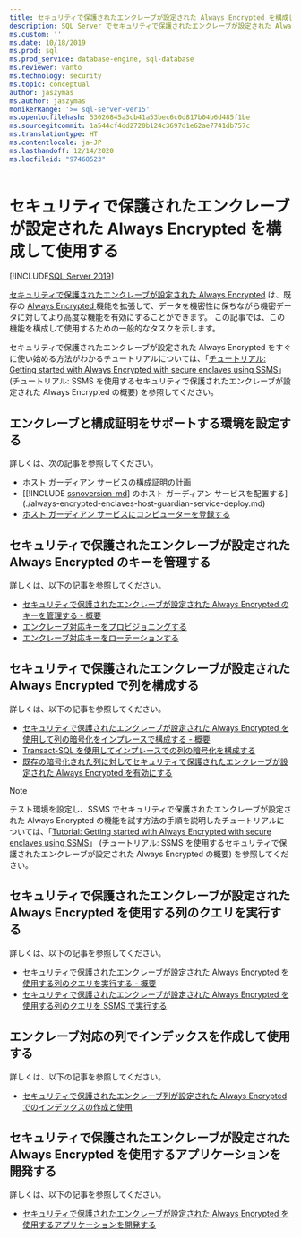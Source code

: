 ```yaml
---
title: セキュリティで保護されたエンクレーブが設定された Always Encrypted を構成して使用する | Microsoft Docs
description: SQL Server でセキュリティで保護されたエンクレーブが設定された Always Encrypted を構成して使用する方法について説明します。これにより、機密データに対してより高度な機能を有効にすることができます。
ms.custom: ''
ms.date: 10/18/2019
ms.prod: sql
ms.prod_service: database-engine, sql-database
ms.reviewer: vanto
ms.technology: security
ms.topic: conceptual
author: jaszymas
ms.author: jaszymas
monikerRange: '>= sql-server-ver15'
ms.openlocfilehash: 53026845a3cb41a53bec6c0d817b04b6d485f1be
ms.sourcegitcommit: 1a544cf4dd2720b124c3697d1e62ae7741db757c
ms.translationtype: HT
ms.contentlocale: ja-JP
ms.lasthandoff: 12/14/2020
ms.locfileid: "97468523"
---
```

# <a name="configure-and-use-always-encrypted-with-secure-enclaves"></a>セキュリティで保護されたエンクレーブが設定された Always Encrypted を構成して使用する 

[!INCLUDE[SQL Server 2019](../../../includes/applies-to-version/sqlserver2019.md)]

[セキュリティで保護されたエンクレーブが設定された Always Encrypted](always-encrypted-enclaves.md) は、既存の [Always Encrypted ](always-encrypted-database-engine.md) 機能を拡張して、データを機密性に保ちながら機密データに対してより高度な機能を有効にすることができます。 この記事では、この機能を構成して使用するための一般的なタスクを示します。

セキュリティで保護されたエンクレーブが設定された Always Encrypted をすぐに使い始める方法がわかるチュートリアルについては、「[チュートリアル: Getting started with Always Encrypted with secure enclaves using SSMS](../tutorial-getting-started-with-always-encrypted-enclaves.md)」 (チュートリアル: SSMS を使用するセキュリティで保護されたエンクレーブが設定された Always Encrypted の概要) を参照してください。

## <a name="set-up-your-environment-to-support-enclaves-and-attestation"></a>エンクレーブと構成証明をサポートする環境を設定する
詳しくは、次の記事を参照してください。
- [ホスト ガーディアン サービスの構成証明の計画](./always-encrypted-enclaves-host-guardian-service-plan.md)
- [[!INCLUDE [ssnoversion-md](../../../includes/ssnoversion-md.md)] のホスト ガーディアン サービスを配置する](./always-encrypted-enclaves-host-guardian-service-deploy.md)
- [ホスト ガーディアン サービスにコンピューターを登録する](./always-encrypted-enclaves-host-guardian-service-register.md)

## <a name="manage-keys-for-always-encrypted-with-secure-enclaves"></a>セキュリティで保護されたエンクレーブが設定された Always Encrypted のキーを管理する
詳しくは、以下の記事を参照してください。
- [セキュリティで保護されたエンクレーブが設定された Always Encrypted のキーを管理する - 概要](always-encrypted-enclaves-manage-keys.md)
- [エンクレーブ対応キーをプロビジョニングする](always-encrypted-enclaves-provision-keys.md)
- [エンクレーブ対応キーをローテーションする](always-encrypted-enclaves-rotate-keys.md)

## <a name="configure-columns-with-always-encrypted-with-secure-enclaves"></a>セキュリティで保護されたエンクレーブが設定された Always Encrypted で列を構成する
詳しくは、以下の記事を参照してください。
- [セキュリティで保護されたエンクレーブが設定された Always Encrypted を使用して列の暗号化をインプレースで構成する - 概要](always-encrypted-enclaves-configure-encryption.md)
- [Transact-SQL を使用してインプレースでの列の暗号化を構成する](always-encrypted-enclaves-configure-encryption-tsql.md)
- [既存の暗号化された列に対してセキュリティで保護されたエンクレーブが設定された Always Encrypted を有効にする](always-encrypted-enclaves-enable-for-encrypted-columns.md)

> [!NOTE]
> テスト環境を設定し、SSMS でセキュリティで保護されたエンクレーブが設定された Always Encrypted の機能を試す方法の手順を説明したチュートリアルについては、「[Tutorial: Getting started with Always Encrypted with secure enclaves using SSMS](../tutorial-getting-started-with-always-encrypted-enclaves.md)」 (チュートリアル: SSMS を使用するセキュリティで保護されたエンクレーブが設定された Always Encrypted の概要) を参照してください。

## <a name="query-columns-using-always-encrypted-with-secure-enclaves"></a>セキュリティで保護されたエンクレーブが設定された Always Encrypted を使用する列のクエリを実行する
詳しくは、以下の記事を参照してください。
- [セキュリティで保護されたエンクレーブが設定された Always Encrypted を使用する列のクエリを実行する - 概要](always-encrypted-enclaves-query-columns.md)
- [セキュリティで保護されたエンクレーブが設定された Always Encrypted を使用する列のクエリを SSMS で実行する](always-encrypted-enclaves-query-columns-ssms.md)

## <a name="create-and-use-indexes-on-enclave-enabled-columns"></a>エンクレーブ対応の列でインデックスを作成して使用する
詳しくは、以下の記事を参照してください。
- [セキュリティで保護されたエンクレーブ列が設定された Always Encrypted でのインデックスの作成と使用](always-encrypted-enclaves-create-use-indexes.md)

## <a name="develop-applications-using-always-encrypted-with-secure-enclaves"></a>セキュリティで保護されたエンクレーブが設定された Always Encrypted を使用するアプリケーションを開発する
詳しくは、以下の記事を参照してください。
- [セキュリティで保護されたエンクレーブが設定された Always Encrypted を使用するアプリケーションを開発する](always-encrypted-enclaves-client-development.md)

